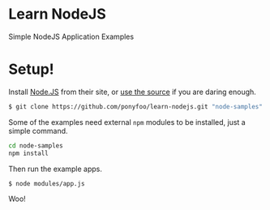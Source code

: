 Learn NodeJS
============

Simple NodeJS Application Examples


# Setup!

Install [Node.JS](http://nodejs.org/) from their site, or [use the source](http://howtonode.org/how-to-install-nodejs) if you are daring enough.

```bash
$ git clone https://github.com/ponyfoo/learn-nodejs.git "node-samples"
```

Some of the examples need external `npm` modules to be installed, just a simple command.

```bash
cd node-samples
npm install
```

Then run the example apps.

```bash
$ node modules/app.js
```

Woo!
